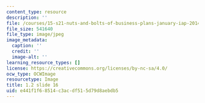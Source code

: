 ```yaml
---
content_type: resource
description: ''
file: /courses/15-s21-nuts-and-bolts-of-business-plans-january-iap-2014/e441f1f68514c3acdf515d79d8aebdb5_1.2_slide_16.jpg
file_size: 541640
file_type: image/jpeg
image_metadata:
  caption: ''
  credit: ''
  image-alt: ''
learning_resource_types: []
license: https://creativecommons.org/licenses/by-nc-sa/4.0/
ocw_type: OCWImage
resourcetype: Image
title: 1.2 slide 16
uid: e441f1f6-8514-c3ac-df51-5d79d8aebdb5
---
```

